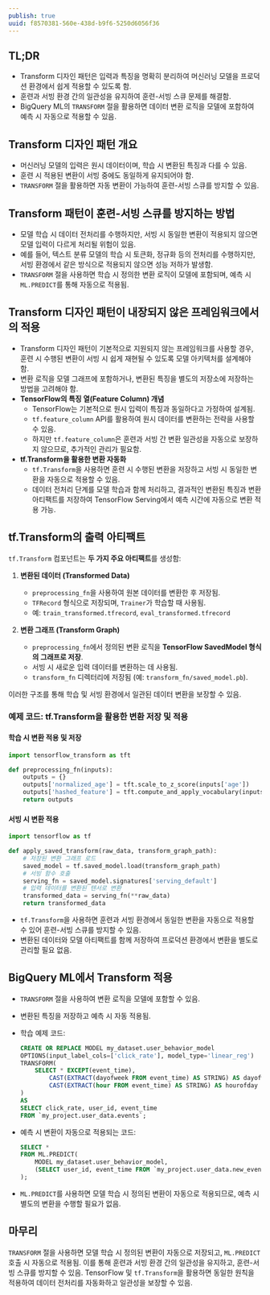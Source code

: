 ```yaml
---
publish: true
uuid: f8570381-560e-438d-b9f6-5250d6056f36
---
```


## TL;DR

- Transform 디자인 패턴은 입력과 특징을 명확히 분리하여 머신러닝 모델을 프로덕션 환경에서 쉽게 적용할 수 있도록 함.
- 훈련과 서빙 환경 간의 일관성을 유지하여 훈련-서빙 스큐 문제를 해결함.
- BigQuery ML의 `TRANSFORM` 절을 활용하면 데이터 변환 로직을 모델에 포함하여 예측 시 자동으로 적용할 수 있음.

## Transform 디자인 패턴 개요

- 머신러닝 모델의 입력은 원시 데이터이며, 학습 시 변환된 특징과 다를 수 있음.
- 훈련 시 적용된 변환이 서빙 중에도 동일하게 유지되어야 함.
- `TRANSFORM` 절을 활용하면 자동 변환이 가능하여 훈련-서빙 스큐를 방지할 수 있음.

## Transform 패턴이 훈련-서빙 스큐를 방지하는 방법

- 모델 학습 시 데이터 전처리를 수행하지만, 서빙 시 동일한 변환이 적용되지 않으면 모델 입력이 다르게 처리될 위험이 있음.
- 예를 들어, 텍스트 분류 모델의 학습 시 토큰화, 정규화 등의 전처리를 수행하지만, 서빙 환경에서 같은 방식으로 적용되지 않으면 성능 저하가 발생함.
- `TRANSFORM` 절을 사용하면 학습 시 정의한 변환 로직이 모델에 포함되며, 예측 시 `ML.PREDICT`를 통해 자동으로 적용됨.

## Transform 디자인 패턴이 내장되지 않은 프레임워크에서의 적용

- Transform 디자인 패턴이 기본적으로 지원되지 않는 프레임워크를 사용할 경우, 훈련 시 수행된 변환이 서빙 시 쉽게 재현될 수 있도록 모델 아키텍처를 설계해야 함.
- 변환 로직을 모델 그래프에 포함하거나, 변환된 특징을 별도의 저장소에 저장하는 방법을 고려해야 함.
- **TensorFlow의 특징 열(Feature Column) 개념**
    - TensorFlow는 기본적으로 원시 입력이 특징과 동일하다고 가정하여 설계됨.
    - `tf.feature_column` API를 활용하여 원시 데이터를 변환하는 전략을 사용할 수 있음.
    - 하지만 `tf.feature_column`은 훈련과 서빙 간 변환 일관성을 자동으로 보장하지 않으므로, 추가적인 관리가 필요함.
- **tf.Transform을 활용한 변환 자동화**
    - `tf.Transform`을 사용하면 훈련 시 수행된 변환을 저장하고 서빙 시 동일한 변환을 자동으로 적용할 수 있음.
    - 데이터 전처리 단계를 모델 학습과 함께 처리하고, 결과적인 변환된 특징과 변환 아티팩트를 저장하여 TensorFlow Serving에서 예측 시간에 자동으로 변환 적용 가능.

## tf.Transform의 출력 아티팩트

`tf.Transform` 컴포넌트는 **두 가지 주요 아티팩트**를 생성함:

1. **변환된 데이터 (Transformed Data)**
    - `preprocessing_fn`을 사용하여 원본 데이터를 변환한 후 저장됨.
    - `TFRecord` 형식으로 저장되며, `Trainer`가 학습할 때 사용됨.
    - 예: `train_transformed.tfrecord`, `eval_transformed.tfrecord`

2. **변환 그래프 (Transform Graph)**
    - `preprocessing_fn`에서 정의된 변환 로직을 **TensorFlow SavedModel 형식의 그래프로 저장**.
    - 서빙 시 새로운 입력 데이터를 변환하는 데 사용됨.
    - `transform_fn` 디렉터리에 저장됨 (예: `transform_fn/saved_model.pb`).

이러한 구조를 통해 학습 및 서빙 환경에서 일관된 데이터 변환을 보장할 수 있음.

### 예제 코드: tf.Transform을 활용한 변환 저장 및 적용

#### 학습 시 변환 적용 및 저장

```python
import tensorflow_transform as tft

def preprocessing_fn(inputs):
    outputs = {}
    outputs['normalized_age'] = tft.scale_to_z_score(inputs['age'])
    outputs['hashed_feature'] = tft.compute_and_apply_vocabulary(inputs['feature_column'])
    return outputs
```

#### 서빙 시 변환 적용

```python
import tensorflow as tf

def apply_saved_transform(raw_data, transform_graph_path):
    # 저장된 변환 그래프 로드
    saved_model = tf.saved_model.load(transform_graph_path)
    # 서빙 함수 호출
    serving_fn = saved_model.signatures['serving_default']
    # 입력 데이터를 변환된 텐서로 변환
    transformed_data = serving_fn(**raw_data)
    return transformed_data
```

- `tf.Transform`을 사용하면 훈련과 서빙 환경에서 동일한 변환을 자동으로 적용할 수 있어 훈련-서빙 스큐를 방지할 수 있음.
- 변환된 데이터와 모델 아티팩트를 함께 저장하여 프로덕션 환경에서 변환을 별도로 관리할 필요 없음.

## BigQuery ML에서 Transform 적용

- `TRANSFORM` 절을 사용하여 변환 로직을 모델에 포함할 수 있음.

- 변환된 특징을 저장하고 예측 시 자동 적용됨.

- 학습 예제 코드:

  ```sql
  CREATE OR REPLACE MODEL my_dataset.user_behavior_model
  OPTIONS(input_label_cols=['click_rate'], model_type='linear_reg')
  TRANSFORM(
      SELECT * EXCEPT(event_time),
          CAST(EXTRACT(dayofweek FROM event_time) AS STRING) AS dayofweek,
          CAST(EXTRACT(hour FROM event_time) AS STRING) AS hourofday
  )
  AS
  SELECT click_rate, user_id, event_time
  FROM `my_project.user_data.events`;
  ```

- 예측 시 변환이 자동으로 적용되는 코드:

  ```sql
  SELECT *
  FROM ML.PREDICT(
      MODEL my_dataset.user_behavior_model,
      (SELECT user_id, event_time FROM `my_project.user_data.new_events`)
  );
  ```

- `ML.PREDICT`를 사용하면 모델 학습 시 정의된 변환이 자동으로 적용되므로, 예측 시 별도의 변환을 수행할 필요가 없음.

## 마무리

`TRANSFORM` 절을 사용하면 모델 학습 시 정의된 변환이 자동으로 저장되고, `ML.PREDICT` 호출 시 자동으로 적용됨. 이를 통해 훈련과 서빙 환경 간의 일관성을 유지하고, 훈련-서빙 스큐를 방지할 수 있음. TensorFlow 및 `tf.Transform`을 활용하면 동일한 원칙을 적용하여 데이터 전처리를 자동화하고 일관성을 보장할 수 있음.